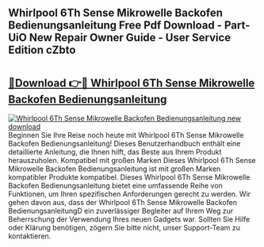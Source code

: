 ## Whirlpool 6Th Sense Mikrowelle Backofen Bedienungsanleitung Free Pdf Download - Part-UiO New Repair Owner Guide - User Service Edition cZbto

# <h2><a href="http://df00hp.blite.top/?on=Whirlpool+6Th+Sense+Mikrowelle+Backofen+Bedienungsanleitung">🔗Download 👉🔴 Whirlpool 6Th Sense Mikrowelle Backofen Bedienungsanleitung</a></h2>

[![Whirlpool 6Th Sense Mikrowelle Backofen Bedienungsanleitung new download](https://i.imgur.com/lujVjoI.png)](http://df00hp.blite.top/?on=Whirlpool+6Th+Sense+Mikrowelle+Backofen+Bedienungsanleitung)
Beginnen Sie Ihre Reise noch heute mit Whirlpool 6Th Sense Mikrowelle Backofen Bedienungsanleitung! Dieses Benutzerhandbuch enthält eine detaillierte Anleitung, die Ihnen hilft, das Beste aus Ihrem Produkt herauszuholen. Kompatibel mit großen Marken Dieses Whirlpool 6Th Sense Mikrowelle Backofen Bedienungsanleitung ist mit großen Marken kompatibler Produkte kompatibel. Dieses Whirlpool 6Th Sense Mikrowelle Backofen Bedienungsanleitung bietet eine umfassende Reihe von Funktionen, um Ihren spezifischen Anforderungen gerecht zu werden. Wir gehen davon aus, dass der Whirlpool 6Th Sense Mikrowelle Backofen BedienungsanleitungD ein zuverlässiger Begleiter auf Ihrem Weg zur Beherrschung der Verwendung Ihres neuen Gadgets war. Sollten Sie Hilfe oder Klärung benötigen, zögern Sie bitte nicht, unser Support-Team zu kontaktieren.
